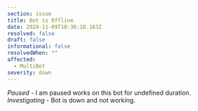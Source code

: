 ```yaml
---
section: issue
title: Bot is Offline
date: 2020-11-09T10:36:18.183Z
resolved: false
draft: false
informational: false
resolvedWhen: ""
affected:
  - MultiBot
severity: down
---
```

*Paused -* I am paused works on this bot for undefined duration.\
*Investigating* - Bot is down and not working.